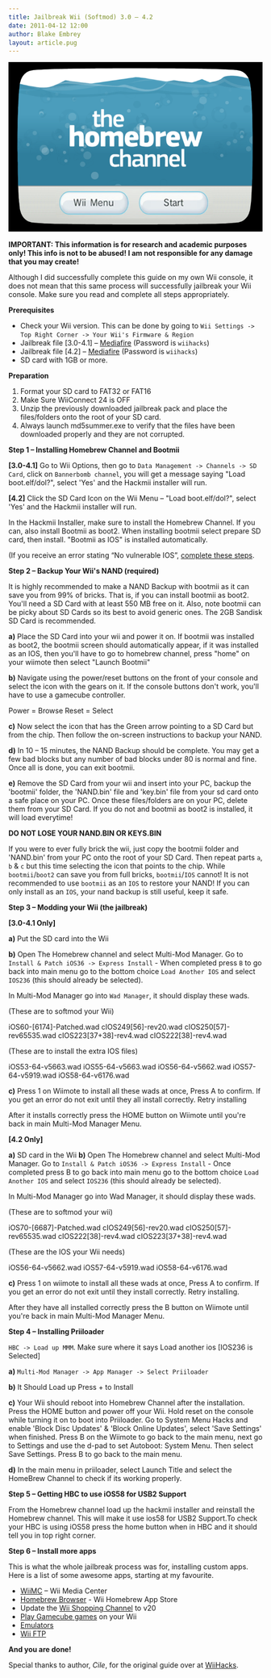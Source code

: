```yaml
---
title: Jailbreak Wii (Softmod) 3.0 – 4.2
date: 2011-04-12 12:00
author: Blake Embrey
layout: article.pug
---
```


![Homebrew Channel](channel.png)

__IMPORTANT: This information is for research and academic purposes only! This info is not to be abused! I am not responsible for any damage that you may create!__

Although I did successfully complete this guide on my own Wii console, it does not mean that this same process will successfully jailbreak your Wii console. Make sure you read and complete all steps appropriately.

__Prerequisites__


* Check your Wii version. This can be done by going to `Wii Settings -> Top Right Corner -> Your Wii's Firmware & Region`
* Jailbreak file [3.0-4.1] – [Mediafire](http://www.mediafire.com/?rv3w0le0nrf7mm1) (Password is `wiihacks`)
* Jailbreak file [4.2] – [Mediafire](http://www.mediafire.com/?9ulaa2elqvu7z4z) (Password is `wiihacks`)
* SD card with 1GB or more.

__Preparation__

1. Format your SD card to FAT32 or FAT16
2. Make Sure WiiConnect 24 is OFF
3. Unzip the previously downloaded jailbreak pack and place the files/folders onto the root of your SD card.
4. Always launch md5summer.exe to verify that the files have been downloaded properly and they are not corrupted.

__Step 1 – Installing Homebrew Channel and Bootmii__

__[3.0-4.1]__ Go to Wii Options, then go to `Data Management -> Channels -> SD Card`, click on `Bannerbomb channel`, you will get a message saying "Load boot.elf/dol?", select 'Yes' and the Hackmii installer will run.

__[4.2]__ Click the SD Card Icon on the Wii Menu – "Load boot.elf/dol?", select 'Yes' and the Hackmii installer will run.

In the Hackmii Installer, make sure to install the Homebrew Channel. If you can, also install Bootmii as boot2. When installing bootmii select prepare SD card, then install. "Bootmii as IOS" is installed automatically.

(If you receive an error stating “No vulnerable IOS”, [complete these steps](http://www.wiihacks.com/recommended-faqs-guides-tutorials-only/29080-hackmii-fix-no-vulnerable-ios-black-screen-scam-freeze.html).

__Step 2 – Backup Your Wii's NAND (required)__

It is highly recommended to make a NAND Backup with bootmii as it can save you from 99% of bricks. That is, if you can install bootmii as boot2. You'll need a SD Card with at least 550 MB free on it. Also, note bootmii can be picky about SD Cards so its best to avoid generic ones. The 2GB Sandisk SD Card is recommended.

__a)__ Place the SD Card into your wii and power it on. If bootmii was installed as boot2, the bootmii screen should automatically appear, if it was installed as an IOS, then you'll have to go to homebrew channel, press "home" on your wiimote then select "Launch Bootmii"

__b)__ Navigate using the power/reset buttons on the front of your console and select the icon with the gears on it. If the console buttons don't work, you'll have to use a gamecube controller.

Power = Browse
Reset = Select

__c)__ Now select the icon that has the Green arrow pointing to a SD Card but from the chip. Then follow the on-screen instructions to backup your NAND.

__d)__ In 10 – 15 minutes, the NAND Backup should be complete. You may get a few bad blocks but any number of bad blocks under 80 is normal and fine. Once all is done, you can exit bootmii.

__e)__ Remove the SD Card from your wii and insert into your PC, backup the 'bootmii' folder, the 'NAND.bin' file and 'key.bin' file from your sd card onto a safe place on your PC. Once these files/folders are on your PC, delete them from your SD Card. If you do not and bootmii as boot2 is installed, it will load everytime!

__DO NOT LOSE YOUR NAND.BIN OR KEYS.BIN__

If you were to ever fully brick the wii, just copy the bootmii folder and 'NAND.bin' from your PC onto the root of your SD Card. Then repeat parts `a`, `b` & `c` but this time selecting the icon that points to the chip. While `bootmii`/`boot2` can save you from full bricks, `bootmii`/`IOS` cannot! It is not recommended to use `bootmii` as an `IOS` to restore your NAND! If you can only install as an `IOS`, your nand backup is still useful, keep it safe.

__Step 3 – Modding your Wii (the jailbreak)__

__[3.0-4.1 Only]__

__a)__ Put the SD card into the Wii

__b)__ Open The Homebrew channel and select Multi-Mod Manager. Go to `Install & Patch iOS36 -> Express Install` - When completed press `B` to go back into main menu go to the bottom choice `Load Another IOS` and select `IOS236` (this should already be selected).

In Multi-Mod Manager go into `Wad Manager`, it should display these wads.

(These are to softmod your Wii)

  iOS60-[6174]-Patched.wad
  cIOS249[56]-rev20.wad
  cIOS250[57]-rev65535.wad
  cIOS223[37+38]-rev4.wad
  cIOS222[38]-rev4.wad

(These are to install the extra IOS files)

  iOS53-64-v5663.wad
  iOS55-64-v5663.wad
  iOS56-64-v5662.wad
  iOS57-64-v5919.wad
  iOS58-64-v6176.wad

__c)__ Press 1 on Wiimote to install all these wads at once, Press A to confirm. If you get an error do not exit until they all install correctly. Retry installing

After it installs correctly press the HOME button on Wiimote until you're back in main Multi-Mod Manager Menu.

__[4.2 Only]__

__a)__ SD card in the Wii
__b)__ Open The Homebrew channel and select Multi-Mod Manager. Go to `Install & Patch iOS36 -> Express Install` - Once completed press B to go back into main menu go to the bottom choice `Load Another IOS` and select `IOS236` (this should already be selected).

In Multi-Mod Manager go into Wad Manager, it should display these wads.

(These are to softmod your wii)

  iOS70-[6687]-Patched.wad
  cIOS249[56]-rev20.wad
  cIOS250[57]-rev65535.wad
  cIOS222[38]-rev4.wad
  cIOS223[37+38]-rev4.wad

(These are the IOS your Wii needs)

  iOS56-64-v5662.wad
  iOS57-64-v5919.wad
  iOS58-64-v6176.wad

__c)__ Press 1 on wiimote to install all these wads at once, Press A to confirm. If you get an error do not exit until they install correctly. Retry installing.

After they have all installed correctly press the B button on Wiimote until you're back in main Multi-Mod Manager Menu.

__Step 4 – Installing Priiloader__

`HBC -> Load up MMM`. Make sure where it says Load another ios [IOS236 is Selected]

__a)__ `Multi-Mod Manager -> App Manager -> Select Priiloader`

__b)__ It Should Load up Press + to Install

__c)__ Your Wii should reboot into Homebrew Channel after the installation. Press the HOME button and power off your Wii. Hold reset on the console while turning it on to boot into Priiloader. Go to System Menu Hacks and enable 'Block Disc Updates' & 'Block Online Updates', select 'Save Settings' when finished. Press B on the Wiimote to go back to the main menu, next go to Settings and use the d-pad to set Autoboot: System Menu. Then select Save Settings. Press B to go back to the main menu.

__d)__ In the main menu in priiloader, select Launch Title and select the HomeBrew Channel to check if its working properly.

__Step 5 – Getting HBC to use iOS58 for USB2 Support__

From the Homebrew channel load up the hackmii installer and reinstall the Homebrew channel. This will make it use ios58 for USB2 Support.To check your HBC is using iOS58 press the home button when in HBC and it should tell you in top right corner.

__Step 6 – Install more apps__

This is what the whole jailbreak process was for, installing custom apps. Here is a list of some awesome apps, starting at my favourite.

* [WiiMC](http://www.wiimc.org/downloads/) – Wii Media Center
* [Homebrew Browser](http://www.wiihacks.com/other-faq-guides-tutorials/68251-guide-homebrew-browser.html) - Wii Homebrew App Store
* Update the [Wii Shopping Channel](http://www.wiihacks.com/general-homebrew-hack-issues/67034-update-shopping-channel-v20-guide.html) to v20
* [Play Gamecube games](http://www.wiihacks.com/recommended-faqs-guides-tutorials-only/47802-play-gamecube-backups-your-wii.html) on your Wii
* [Emulators](http://www.wiihacks.com/emulators-downloads/)
* [Wii FTP](http://www.wiihacks.com/other-faq-guides-tutorials/66235-ftpii-guide.html)

__And you are done!__

Special thanks to author, *Cile*, for the original guide over at [WiiHacks](http://www.wiihacks.com/recommended-faqs-guides-tutorials-only/69690-softmod-3-0-4-2-e-u-j-wiis.html).